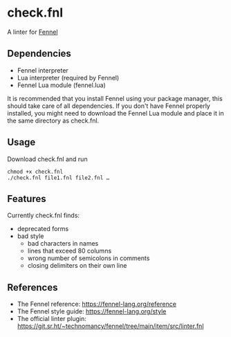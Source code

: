 # check.fnl
A linter for [Fennel](https://fennel-lang.org)

## Dependencies
- Fennel interpreter
- Lua interpreter (required by Fennel)
- Fennel Lua module (fennel.lua)

It is recommended that you install Fennel using your package manager, this should take care of all dependencies. If you don't have Fennel properly installed, you might need to download the Fennel Lua module and place it in the same directory as check.fnl.

## Usage
Download check.fnl and run
```
chmod +x check.fnl
./check.fnl file1.fnl file2.fnl …
```

## Features
Currently check.fnl finds:
- deprecated forms
- bad style
  - bad characters in names
  - lines that exceed 80 columns
  - wrong number of semicolons in comments
  - closing delimiters on their own line

## References
- The Fennel reference: https://fennel-lang.org/reference
- The Fennel style guide: https://fennel-lang.org/style
- The official linter plugin: https://git.sr.ht/~technomancy/fennel/tree/main/item/src/linter.fnl
